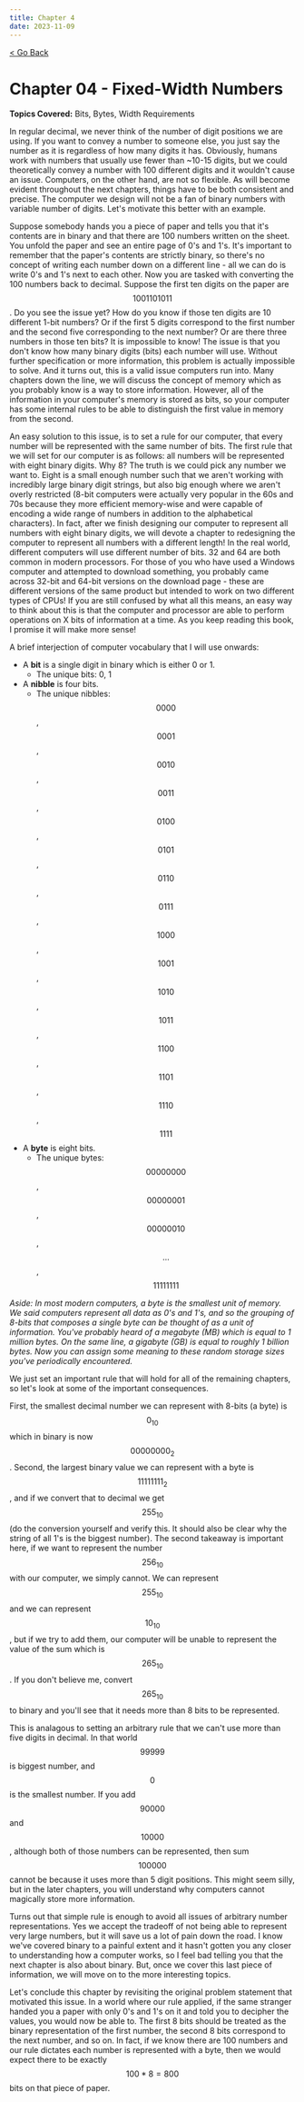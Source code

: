 ```yaml
---
title: Chapter 4
date: 2023-11-09
---
```


<html>
	<head>
	    <!-- Include MathJax script -->
		<script src="https://cdn.mathjax.org/mathjax/latest/MathJax.js?config=TeX-AMS-MML_HTMLorMML" type="text/javascript"></script>
		<!-- Google tag (gtag.js) -->
		<script async src="https://www.googletagmanager.com/gtag/js?id=G-SF6SRSNGQF"></script>
		<script>
		window.dataLayer = window.dataLayer || [];
		function gtag(){dataLayer.push(arguments);}
		gtag('js', new Date());
		gtag('config', 'G-SF6SRSNGQF');
		</script>
	</head>
	<a style="margin-bottom:5px" href="/cpu_tutorial">< Go Back</a>
	<p></p>
</html>

# Chapter 04 - Fixed-Width Numbers
**Topics Covered:** Bits, Bytes, Width Requirements

In regular decimal, we never think of the number of digit positions we are using. If you want to convey a number to someone else, you just say the number as it is regardless of how many digits it has. Obviously, humans work with numbers that usually use fewer than ~10-15 digits, but we could theoretically convey a number with 100 different digits and it wouldn't cause an issue. Computers, on the other hand, are not so flexible. As will become evident throughout the next chapters, things have to be both consistent and precise. The computer we design will not be a fan of binary numbers with variable number of digits. Let's motivate this better with an example.

Suppose somebody hands you a piece of paper and tells you that it's contents are in binary and that there are 100 numbers written on the sheet. You unfold the paper and see an entire page of 0's and 1's. It's important to remember that the paper's contents are strictly binary, so there's no concept of writing each number down on a different line - all we can do is write 0's and 1's next to each other. Now you are tasked with converting the 100 numbers back to decimal. Suppose the first ten digits on the paper are $$1001101011$$. Do you see the issue yet? How do you know if those ten digits are 10 different 1-bit numbers? Or if the first 5 digits correspond to the first number and the second five corresponding to the next number? Or are there three numbers in those ten bits? It is impossible to know! The issue is that you don't know how many binary digits (bits) each number will use. Without further specification or more information, this problem is actually impossible to solve. And it turns out, this is a valid issue computers run into. Many chapters down the line, we will discuss the concept of memory which as you probably know is a way to store information. However, all of the information in your computer's memory is stored as bits, so your computer has some internal rules to be able to distinguish the first value in memory from the second.

An easy solution to this issue, is to set a rule for our computer, that every number will be represented with the same number of bits. The first rule that we will set for our computer is as follows: all numbers will be represented with eight binary digits. Why 8? The truth is we could pick any number we want to. Eight is a small enough number such that we aren't working with incredibly large binary digit strings, but also big enough where we aren't overly restricted (8-bit computers were actually very popular in the 60s and 70s because they more efficient memory-wise and were capable of encoding a wide range of numbers in addition to the alphabetical characters). In fact, after we finish designing our computer to represent all numbers with eight binary digits, we will devote a chapter to redesigning the computer to represent all numbers with a different length! In the real world, different computers will use different number of bits. 32 and 64 are both common in modern processors. For those of you who have used a Windows computer and attempted to download something, you probably came across 32-bit and 64-bit versions on the download page - these are different versions of the same product but intended to work on two different types of CPUs! If you are still confused by what all this means, an easy way to think about this is that the computer and processor are able to perform operations on X bits of information at a time. As you keep reading this book, I promise it will make more sense!

A brief interjection of computer vocabulary that I will use onwards:

* A **bit** is a single digit in binary which is either 0 or 1.
  * The unique bits: 0, 1
* A **nibble** is four bits.
  * The unique nibbles: $$0000$$, $$0001$$, $$0010$$, $$0011$$, $$0100$$, $$0101$$, $$0110$$, $$0111$$, $$1000$$, $$1001$$, $$1010$$, $$1011$$, $$1100$$, $$1101$$, $$1110$$, $$1111$$
* A **byte** is eight bits.
  * The unique bytes: $$00000000$$, $$00000001$$, $$00000010$$, $$\dots$$, $$11111111$$

*Aside: In most modern computers, a byte is the smallest unit of memory. We said computers represent all data as 0's and 1's, and so the grouping of 8-bits that composes a single byte can be thought of as a unit of information. You've probably heard of a megabyte (MB) which is equal to 1 million bytes. On the same line, a gigabyte (GB) is equal to roughly 1 billion bytes. Now you can assign some meaning to these random storage sizes you've periodically encountered.*

We just set an important rule that will hold for all of the remaining chapters, so let's look at some of the important consequences.

First, the smallest decimal number we can represent with 8-bits (a byte) is $$0_{10}$$ which in binary is now $$0000 0000_2$$. Second, the largest binary value we can represent with a byte is $$1111 1111_2$$, and if we convert that to decimal we get $$255_{10}$$ (do the conversion yourself and verify this. It should also be clear why the string of all 1's is the biggest number). The second takeaway is important here, if we want to represent the number $$256_{10}$$ with our computer, we simply cannot. We can represent $$255_{10}$$ and we can represent $$10_{10}$$, but if we try to add them, our computer will be unable to represent the value of the sum which is $$265_{10}$$. If you don't believe me, convert $$265_{10}$$ to binary and you'll see that it needs more than 8 bits to be represented. 

This is analagous to setting an arbitrary rule that we can't use more than five digits in decimal. In that world $$99999$$ is biggest number, and $$0$$ is the smallest number. If you add $$90000$$ and $$10000$$, although both of those numbers can be represented, then sum $$100000$$ cannot be because it uses more than 5 digit positions. This might seem silly, but in the later chapters, you will understand why computers cannot magically store more information.

Turns out that simple rule is enough to avoid all issues of arbitrary number representations. Yes we accept the tradeoff of not being able to represent very large numbers, but it will save us a lot of pain down the road. I know we've covered binary to a painful extent and it hasn't gotten you any closer to understanding how a computer works, so I feel bad telling you that the next chapter is also about binary. But, once we cover this last piece of information, we will move on to the more interesting topics.

Let's conclude this chapter by revisiting the original problem statement that motivated this issue. In a world where our rule applied, if the same stranger handed you a paper with only 0's and 1's on it and told you to decipher the values, you would now be able to. The first 8 bits should be treated as the binary representation of the first number, the second 8 bits correspond to the next number, and so on. In fact, if we know there are 100 numbers and our rule dictates each number is represented with a byte, then we would expect there to be exactly $$100*8=800$$ bits on that piece of paper.
